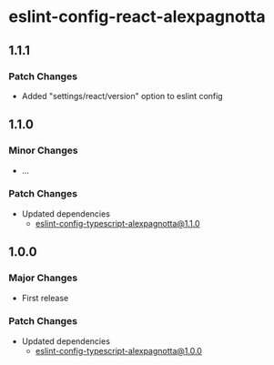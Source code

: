 # eslint-config-react-alexpagnotta

## 1.1.1

### Patch Changes

- Added "settings/react/version" option to eslint config

## 1.1.0

### Minor Changes

- ...

### Patch Changes

- Updated dependencies
  - eslint-config-typescript-alexpagnotta@1.1.0

## 1.0.0

### Major Changes

- First release

### Patch Changes

- Updated dependencies
  - eslint-config-typescript-alexpagnotta@1.0.0

